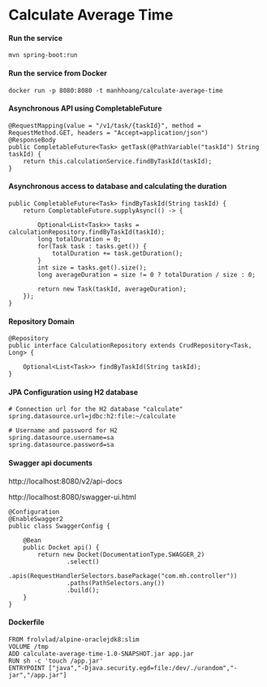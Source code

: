 # Calculate Average Time

#### Run the service

```
mvn spring-boot:run
```

#### Run the service from Docker

```
docker run -p 8080:8080 -t manhhoang/calculate-average-time
```

#### Asynchronous API using CompletableFuture

```
@RequestMapping(value = "/v1/task/{taskId}", method = RequestMethod.GET, headers = "Accept=application/json")
@ResponseBody
public CompletableFuture<Task> getTask(@PathVariable("taskId") String taskId) {
    return this.calculationService.findByTaskId(taskId);
}
```

#### Asynchronous access to database and calculating the duration

```
public CompletableFuture<Task> findByTaskId(String taskId) {
    return CompletableFuture.supplyAsync(() -> {

        Optional<List<Task>> tasks = calculationRepository.findByTaskId(taskId);
        long totalDuration = 0;
        for(Task task : tasks.get()) {
            totalDuration += task.getDuration();
        }
        int size = tasks.get().size();
        long averageDuration = size != 0 ? totalDuration / size : 0;

        return new Task(taskId, averageDuration);
    });
}
```

#### Repository Domain

```
@Repository
public interface CalculationRepository extends CrudRepository<Task, Long> {

    Optional<List<Task>> findByTaskId(String taskId);
}
```

#### JPA Configuration using H2 database

```
# Connection url for the H2 database "calculate"
spring.datasource.url=jdbc:h2:file:~/calculate

# Username and password for H2
spring.datasource.username=sa
spring.datasource.password=sa
```

#### Swagger api documents

http://localhost:8080/v2/api-docs

http://localhost:8080/swagger-ui.html

```
@Configuration
@EnableSwagger2
public class SwaggerConfig {

    @Bean
    public Docket api() {
        return new Docket(DocumentationType.SWAGGER_2)
                .select()
                .apis(RequestHandlerSelectors.basePackage("com.mh.controller"))
                .paths(PathSelectors.any())
                .build();
    }
}
```

#### Dockerfile

```
FROM frolvlad/alpine-oraclejdk8:slim
VOLUME /tmp
ADD calculate-average-time-1.0-SNAPSHOT.jar app.jar
RUN sh -c 'touch /app.jar'
ENTRYPOINT ["java","-Djava.security.egd=file:/dev/./urandom","-jar","/app.jar"]
```